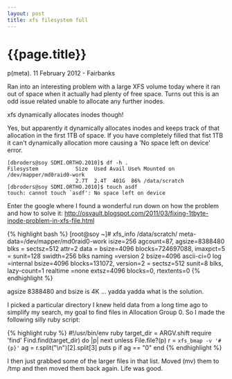 ```yaml
---
layout: post
title: xfs filesystem full
---
```


{{page.title}}
==============

p(meta). 11 February 2012 - Fairbanks

Ran into an interesting problem with a large XFS volume today where it ran out of space when it actually had plenty of free space.   Turns out this is an odd issue related unable to allocate any further inodes.  

xfs dynamically allocates inodes though!

Yes, but apparently it dynamically allocates inodes and keeps track of that allocation in the first 1TB of space.  If you have completely filled that fist 1TB it can't dynamically allocation more causing a 'No space left on device' error.

    [dbroders@soy SDMI.ORTHO.2010]$ df -h .
    Filesystem            Size  Used Avail Use% Mounted on
    /dev/mapper/md0raid0-work
                          2.7T  2.4T  401G  86% /data/scratch
    [dbroders@soy SDMI.ORTHO.2010]$ touch asdf
    touch: cannot touch `asdf': No space left on device

Enter the google where I found a wonderful run down on how the problem and how to solve it: http://osvault.blogspot.com/2011/03/fixing-1tbyte-inode-problem-in-xfs-file.html

{% highlight bash %}
[root@soy ~]# xfs_info /data/scratch/
meta-data=/dev/mapper/md0raid0-work isize=256    agcount=87, agsize=8388480 blks
         =                       sectsz=512   attr=2
data     =                       bsize=4096   blocks=724697088, imaxpct=5
         =                       sunit=128    swidth=256 blks
naming   =version 2              bsize=4096   ascii-ci=0
log      =internal               bsize=4096   blocks=131072, version=2
         =                       sectsz=512   sunit=8 blks, lazy-count=1
realtime =none                   extsz=4096   blocks=0, rtextents=0
{% endhighlight %}

agsize 8388480 and bsize is 4K ... yadda yadda what is the solution.

I picked a particular directory I knew held data from a long time ago to simplify my search, my goal to find files in Allocation Group 0.  So I made the following silly ruby script:

{% highlight ruby %}
#!/usr/bin/env ruby
target_dir = ARGV.shift
require 'find'
Find.find(target_dir) do |p|
  next unless File.file?(p)
  r = `xfs_bmap -v '#{p}'`
  ag = r.split("\n")[2].split[3]
  puts p if ag == "0"
end
{% endhighlight %}

I then just grabbed some of the larger files in that list.  Moved (mv) them to /tmp and then moved them back again.  Life was good.
